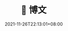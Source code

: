 ---
title: "📕 博文"
date: 2021-11-26T22:13:01+08:00
type: posts
layout: "posts"
ShowBreadCrumbs: true
---